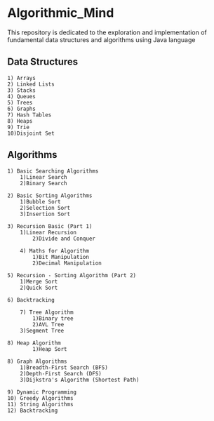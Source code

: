 # Algorithmic_Mind

This repository is dedicated to the exploration and implementation of fundamental data structures and algorithms using Java language

## Data Structures

	1) Arrays
	2) Linked Lists
	3) Stacks	
	4) Queues
	5) Trees 
	6) Graphs
	7) Hash Tables
	8) Heaps
	9) Trie
	10)Disjoint Set 

## Algorithms

	1) Basic Searching Algorithms
		1)Linear Search
		2)Binary Search

	2) Basic Sorting Algorithms
 		1)Bubble Sort
		2)Selection Sort
		3)Insertion Sort

  	3) Recursion Basic (Part 1)
   		1)Linear Recursion
     		2)Divide and Conquer

    	4) Maths for Algorithm
     		1)Bit Manipulation
       		2)Decimal Manipulation

	5) Recursion - Sorting Algorithm (Part 2)
 		1)Merge Sort
		2)Quick Sort

   	6) Backtracking

    	7) Tree Algorithm
     		1)Binary tree
       		2)AVL Tree
	 	3)Segment Tree

   	8) Heap Algorithm
    		1)Heap Sort
    		
	8) Graph Algorithms
		1)Breadth-First Search (BFS)
		2)Depth-First Search (DFS)
		3)Dijkstra's Algorithm (Shortest Path)

	9) Dynamic Programming
	10) Greedy Algorithms
	11) String Algorithms
	12) Backtracking



